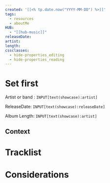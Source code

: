 ```yaml
---
created: '[[<% tp.date.now("YYYY-MM-DD") %>]]'
tags:
  - resources
  - aboutMe
HUB:
  - "[[hub-music]]"
releaseDate: 
artist: 
length: 
cssclasses:
  - hide-properties_editing
  - hide-properties_reading
---
```



# Set first

Artist or band : `INPUT[text(showcase):artist]`

ReleaseDate: `INPUT[text(showcase):releaseDate]`

Album Length: `INPUT[text(showcase):artist]`

## Context

# Tracklist


# Considerations 
